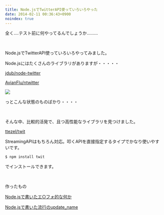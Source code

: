 ```yaml
---
title: Node.jsでTwitterAPI使っていろいろやった
date: 2014-02-11 00:36:43+0900
noindex: true
---
```

全く....テスト前に何やってるんでしょうか.........

&nbsp;

Node.jsでTwitterAPI使っていろいろやってみました。

Node.jsにはたくさんのライブラリがありますが・・・・・

<a href="https://github.com/jdub/node-twitter">jdub/node-twitter</a>

<a href="https://github.com/AvianFlu/ntwitter">AvianFlu/ntwitter</a>

<img src="https://lh3.googleusercontent.com/-IwaX61k-PCE/Uvjq1-uvLzI/AAAAAAAAC-M/bHp5vFFvzZo/s640/2014-02-11-000342_1920x1080_scrot.png" />

っとこんな状態のものばかり・・・・

&nbsp;

そんな中、比較的活発で、且つ高性能なライブラリを見つけました。

<a href="https://github.com/ttezel/twit">ttezel/twit</a>

StreamingAPIはもちろん対応。叩くAPIを直接指定するタイプでかなり使いやすいです。

```
$ npm install twit
```

でインストールできます。

&nbsp;

作ったもの

<a href="https://gist.github.com/Tosainu/8913172">Node.jsで書いたエ○フォ的な何か</a>

<a href="https://gist.github.com/Tosainu/8917166">Node.jsで書いた流行のupdate_name</a>
